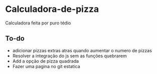 # Calculadora-de-pizza
Calculadora feita por puro tédio 

## To-do

- adicionar pizzas extras atras quando aumentar o numero de pizzas
- Resolver a integração do js sem as funções quebrarem
- Add a opção de pizza quadrada
- Fazer uma pagina no git estatica
